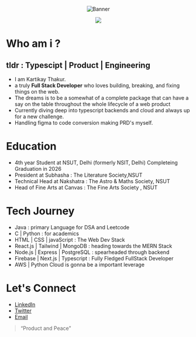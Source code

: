 <p align="center">
  <img src="https://github.com/Tricky11flame/Tricky11flame/blob/main/linkin.png" alt="Banner" />
</p>

<p align="center">
  <img src="https://readme-typing-svg.herokuapp.com?font=Fira+Code&size=24&duration=3000&pause=1000&center=true&vCenter=true&width=500&lines=Full-Stack+Developer;Typescript+%7C+Next.js+%7C+PostgreSQL;Preparing+for+CCNA+%7C+SAA-03+%7C+DA-02"/>
</p>

# Who am i ? 
## tldr : Typescipt | Product | Engineering
- I am Kartikay Thakur.
- a truly **Full Stack Developer** who loves building, breaking, and fixing things on the web.
- The dreams is to be a somewhat of a complete package that can have a say on the table throughout the whole lifecycle of a web product
- Currently diving deep into typescript backends and cloud and always up for a new challenge.
- Handling figma to code conversion making PRD's myself.

# Education
- 4th year Student at NSUT, Delhi (formerly NSIT, Delhi) Completeing Graduation in 2026 
- President at Subhasha : The Literature Society,NSUT
- Technical Head at Nakshatra : The Astro & Maths Society, NSUT
- Head of Fine Arts at Canvas : The Fine Arts Society , NSUT

# Tech Journey 
- Java : primary Language for DSA and Leetcode
- C | Python  : for academics
- HTML | CSS | javaScript  : The Web Dev Stack
- React.js | Tailwind | MongoDB  : heading towards the MERN Stack  
- Node.js | Express | PostgreSQL  : spearheaded through backend
- Firebase | Next.js | Typescript  : Fully Fledged  FullStack Developer
- AWS | Python  Cloud is gonna be a important leverage

# Let's Connect
- [LinkedIn](https://www.linkedin.com/in/kartikay-thakur-flame/)  
- [Twitter](https://twitter.com/TrickyFlame21)
- [Email](sky.kartikay@gmail.com)

> “Product and Peace”
